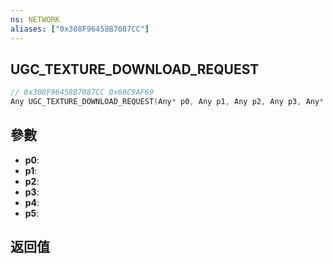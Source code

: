 ```yaml
---
ns: NETWORK
aliases: ["0x308F96458B7087CC"]
---
```

## UGC_TEXTURE_DOWNLOAD_REQUEST

```c
// 0x308F96458B7087CC 0x68C9AF69
Any UGC_TEXTURE_DOWNLOAD_REQUEST(Any* p0, Any p1, Any p2, Any p3, Any* p4, BOOL p5);
```


## 參數
* **p0**: 
* **p1**: 
* **p2**: 
* **p3**: 
* **p4**: 
* **p5**: 

## 返回值
